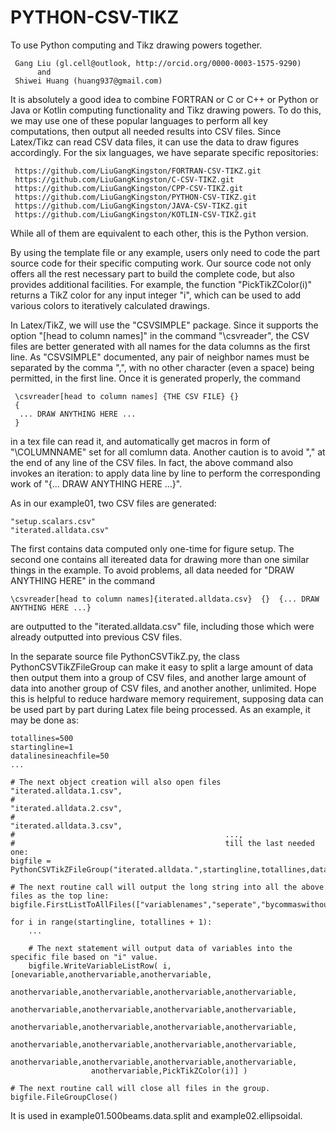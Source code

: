 # PYTHON-CSV-TIKZ
To use Python computing and Tikz drawing powers together.

     Gang Liu (gl.cell@outlook, http://orcid.org/0000-0003-1575-9290)
          and
     Shiwei Huang (huang937@gmail.com)
     
It is absolutely a good idea to combine FORTRAN or C or C++ or Python or Java or Kotlin computing functionality and Tikz drawing powers. To do this, we may use one of these popular languages to perform all key computations, then output all needed results into CSV files. Since Latex/Tikz can read CSV data files, it can use the data to draw figures accordingly. For the six languages, we have separate specific repositories: 

     https://github.com/LiuGangKingston/FORTRAN-CSV-TIKZ.git
     https://github.com/LiuGangKingston/C-CSV-TIKZ.git
     https://github.com/LiuGangKingston/CPP-CSV-TIKZ.git
     https://github.com/LiuGangKingston/PYTHON-CSV-TIKZ.git
     https://github.com/LiuGangKingston/JAVA-CSV-TIKZ.git
     https://github.com/LiuGangKingston/KOTLIN-CSV-TIKZ.git

While all of them are equivalent to each other, this is the Python version. 

By using the template file or any example, users only need to code the part source code for their specific computing work. Our source code not only offers all the rest necessary part to build the complete code, but also provides additional facilities. For example, the function "PickTikZColor(i)" returns a TikZ color for any input integer "i", which can be used to add various colors to iteratively calculated drawings. 

In Latex/TikZ, we will use the "CSVSIMPLE" package. Since it supports the option "[head to column names]" in the command "\csvreader", the CSV files are better generated with all names for the data columns as the first line. As "CSVSIMPLE" documented, any pair of neighbor names must be separated by the comma ",", with no other character (even a space) being permitted, in the first line. Once it is generated properly, the command

     \csvreader[head to column names] {THE CSV FILE} {}  
     {
      ... DRAW ANYTHING HERE ...
     }

in a tex file can read it, and automatically get macros in form of "\COLUMNNAME" set for all comlumn data. Another caution is to avoid "," at the end of any line of the CSV files. In fact, the above command also invokes an iteration: to apply data line by line to perform the corresponding work of "{... DRAW ANYTHING HERE ...}". 

As in our example01, two CSV files are generated: 

    "setup.scalars.csv"
    "iterated.alldata.csv"

The first contains data computed only one-time for figure setup. The second one contains all itereated data for drawing more than one similar things in the example. To avoid problems, all data needed for "DRAW ANYTHING HERE" in the command

    \csvreader[head to column names]{iterated.alldata.csv}  {}  {... DRAW ANYTHING HERE ...}

are outputted to the "iterated.alldata.csv" file, including those which were already outputted into previous CSV files. 

In the separate source file PythonCSVTikZ.py, the class PythonCSVTikZFileGroup can make it easy to split a large amount of data then output them into a group of CSV files, and another large amount of data into another group of CSV files, and another another, unlimited. Hope this is helpful to reduce hardware memory requirement, supposing data can be used part by part during Latex file being processed. As an example, it may be done as:

    totallines=500
    startingline=1
    datalinesineachfile=50
    ...
    
    # The next object creation will also open files "iterated.alldata.1.csv", 
    #                                               "iterated.alldata.2.csv", 
    #                                               "iterated.alldata.3.csv", 
    #                                               ..., 
    #                                               till the last needed one:
    bigfile = PythonCSVTikZFileGroup("iterated.alldata.",startingline,totallines,datalinesineachfile)

    # The next routine call will output the long string into all the above files as the top line:
    bigfile.FirstListToAllFiles(["variablenames","seperate","bycommaswithoutanythingelse"])

    for i in range(startingline, totallines + 1):
        ...

        # The next statement will output data of variables into the specific file based on "i" value. 
        bigfile.WriteVariableListRow( i, [onevariable,anothervariable,anothervariable,
                      anothervariable,anothervariable,anothervariable,anothervariable,
                      anothervariable,anothervariable,anothervariable,anothervariable,
                      anothervariable,anothervariable,anothervariable,anothervariable,
                      anothervariable,anothervariable,anothervariable,anothervariable,
                      anothervariable,anothervariable,anothervariable,anothervariable,
                      anothervariable,PickTikZColor(i)] )

    # The next routine call will close all files in the group.
    bigfile.FileGroupClose()

It is used in example01.500beams.data.split and example02.ellipsoidal. 



